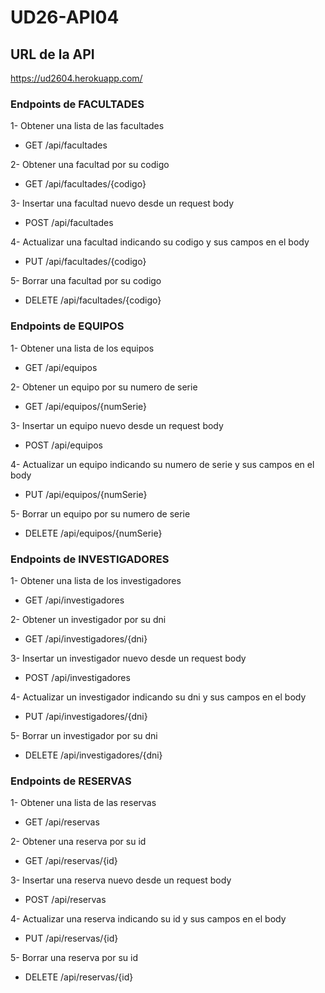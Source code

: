 # UD26-API04

## URL de la API

https://ud2604.herokuapp.com/

### Endpoints de FACULTADES

  1- Obtener una lista de las facultades
  - GET /api/facultades
  
  2- Obtener una facultad por su codigo
  - GET /api/facultades/{codigo}
  
  3- Insertar una facultad nuevo desde un request body
  - POST /api/facultades
  
  4- Actualizar una facultad indicando su codigo y sus campos en el body
  - PUT /api/facultades/{codigo}
  
  5- Borrar una facultad por su codigo 
  - DELETE /api/facultades/{codigo}

### Endpoints de EQUIPOS

  1- Obtener una lista de los equipos
  - GET /api/equipos
  
  2- Obtener un equipo por su numero de serie
  - GET /api/equipos/{numSerie}
  
  3- Insertar un equipo nuevo desde un request body
  - POST /api/equipos
  
  4- Actualizar un equipo indicando su numero de serie y sus campos en el body
  - PUT /api/equipos/{numSerie}
  
  5- Borrar un equipo por su numero de serie 
  - DELETE /api/equipos/{numSerie}
  
### Endpoints de INVESTIGADORES

  1- Obtener una lista de los investigadores
  - GET /api/investigadores
  
  2- Obtener un investigador por su dni
  - GET /api/investigadores/{dni}
  
  3- Insertar un investigador nuevo desde un request body
  - POST /api/investigadores
  
  4- Actualizar un investigador indicando su dni y sus campos en el body
  - PUT /api/investigadores/{dni}
  
  5- Borrar un investigador por su dni 
  - DELETE /api/investigadores/{dni}
  
### Endpoints de RESERVAS

  1- Obtener una lista de las reservas
  - GET /api/reservas
  
  2- Obtener una reserva por su id
  - GET /api/reservas/{id}
  
  3- Insertar una reserva nuevo desde un request body
  - POST /api/reservas
  
  4- Actualizar una reserva indicando su id y sus campos en el body
  - PUT /api/reservas/{id}
  
  5- Borrar una reserva por su id 
  - DELETE /api/reservas/{id}
